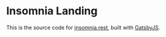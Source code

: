 # Insomnia Landing

This is the source code for [insomnia.rest](https://insomnia.rest), built with
[GatsbyJS](https://www.gatsbyjs.org/). 
